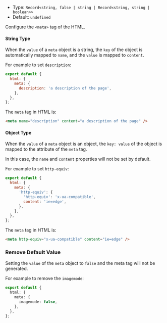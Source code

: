 - Type: `Record<string, false | string | Record<string, string | boolean>>`
- Default: `undefined`

Configure the `<meta>` tag of the HTML.

#### String Type

When the `value` of a `meta` object is a string, the `key` of the object is automatically mapped to `name`, and the `value` is mapped to `content`.

For example to set `description`:

```js
export default {
  html: {
    meta: {
      description: 'a description of the page',
    },
  },
};
```

The `meta` tag in HTML is:

```html
<meta name="description" content="a description of the page" />
```

#### Object Type

When the `value` of a `meta` object is an object, the `key: value` of the object is mapped to the attribute of the `meta` tag.

In this case, the `name` and `content` properties will not be set by default.

For example to set `http-equiv`:

```js
export default {
  html: {
    meta: {
      'http-equiv': {
        'http-equiv': 'x-ua-compatible',
        content: 'ie=edge',
      },
    },
  },
};
```

The `meta` tag in HTML is:

```html
<meta http-equiv="x-ua-compatible" content="ie=edge" />
```

### Remove Default Value

Setting the `value` of the `meta` object to `false` and the meta tag will not be generated.

For example to remove the `imagemode`:

```ts
export default {
  html: {
    meta: {
      imagemode: false,
    },
  },
};
```
